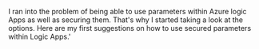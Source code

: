 I ran into the problem of being able to use parameters within Azure logic Apps as well as securing them. That's why I started taking a look at the options.
Here are my first suggestions on how to use secured parameters within Logic Apps.'